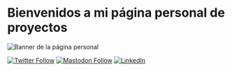 # Bienvenidos a mi página personal de proyectos

![Banner de la página personal](https://pbs.twimg.com/profile_banners/3039913894/1425597151/1500x500)

[![Twitter Follow](https://img.shields.io/twitter/follow/d3asencor?style=social)](https://twitter.com/d3asencor)
[![Mastodon Follow](https://img.shields.io/mastodon/follow/779629?domain=https%3A%2F%2Fqoto.org%2F&style=social)](https://qoto.org/@d3a)
[![LinkedIn](https://img.shields.io/static/v1?label=Profile&message=LinkedIn&color=blue)](https://www.linkedin.com/in/d3asencor/)



